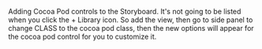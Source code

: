 
Adding Cocoa Pod controls to the Storyboard. It's not going to be listed when you click the + Library icon. So add the view, then go to side panel to change CLASS to the cocoa pod class, then the new options will appear for the cocoa pod control for you to customize it.
